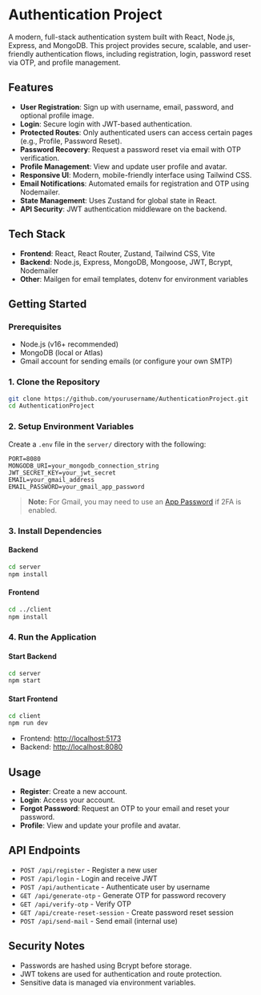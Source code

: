 # Authentication Project

A modern, full-stack authentication system built with React, Node.js, Express, and MongoDB. This project provides secure, scalable, and user-friendly authentication flows, including registration, login, password reset via OTP, and profile management.

## Features

- **User Registration**: Sign up with username, email, password, and optional profile image.
- **Login**: Secure login with JWT-based authentication.
- **Protected Routes**: Only authenticated users can access certain pages (e.g., Profile, Password Reset).
- **Password Recovery**: Request a password reset via email with OTP verification.
- **Profile Management**: View and update user profile and avatar.
- **Responsive UI**: Modern, mobile-friendly interface using Tailwind CSS.
- **Email Notifications**: Automated emails for registration and OTP using Nodemailer.
- **State Management**: Uses Zustand for global state in React.
- **API Security**: JWT authentication middleware on the backend.

## Tech Stack

- **Frontend**: React, React Router, Zustand, Tailwind CSS, Vite
- **Backend**: Node.js, Express, MongoDB, Mongoose, JWT, Bcrypt, Nodemailer
- **Other**: Mailgen for email templates, dotenv for environment variables


## Getting Started

### Prerequisites

- Node.js (v16+ recommended)
- MongoDB (local or Atlas)
- Gmail account for sending emails (or configure your own SMTP)

### 1. Clone the Repository

```bash
git clone https://github.com/yourusername/AuthenticationProject.git
cd AuthenticationProject
```

### 2. Setup Environment Variables

Create a `.env` file in the `server/` directory with the following:

```
PORT=8080
MONGODB_URI=your_mongodb_connection_string
JWT_SECRET_KEY=your_jwt_secret
EMAIL=your_gmail_address
EMAIL_PASSWORD=your_gmail_app_password
```

> **Note:** For Gmail, you may need to use an [App Password](https://support.google.com/accounts/answer/185833?hl=en) if 2FA is enabled.

### 3. Install Dependencies

#### Backend

```bash
cd server
npm install
```
#### Frontend

```bash
cd ../client
npm install
```

### 4. Run the Application

#### Start Backend

```bash
cd server
npm start
```

#### Start Frontend

```bash
cd client
npm run dev
```

- Frontend: [http://localhost:5173](http://localhost:5173)
- Backend: [http://localhost:8080](http://localhost:8080)

## Usage

- **Register**: Create a new account.
- **Login**: Access your account.
- **Forgot Password**: Request an OTP to your email and reset your password.
- **Profile**: View and update your profile and avatar.

## API Endpoints

- `POST /api/register` - Register a new user
- `POST /api/login` - Login and receive JWT
- `POST /api/authenticate` - Authenticate user by username
- `GET /api/generate-otp` - Generate OTP for password recovery
- `GET /api/verify-otp` - Verify OTP
- `GET /api/create-reset-session` - Create password reset session
- `POST /api/send-mail` - Send email (internal use)

## Security Notes

- Passwords are hashed using Bcrypt before storage.
- JWT tokens are used for authentication and route protection.
- Sensitive data is managed via environment variables.


